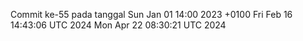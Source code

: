Commit ke-55 pada tanggal Sun Jan 01 14:00 2023 +0100
Fri Feb 16 14:43:06 UTC 2024
Mon Apr 22 08:30:21 UTC 2024
